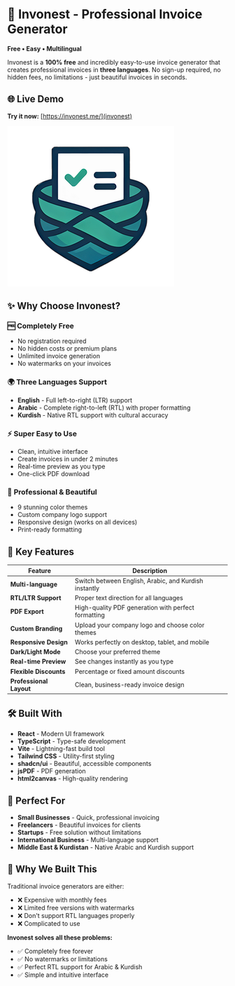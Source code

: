 # 🧾 Invonest - Professional Invoice Generator

**Free • Easy • Multilingual**

Invonest is a **100% free** and incredibly easy-to-use invoice generator that creates professional invoices in **three languages**. No sign-up required, no hidden fees, no limitations - just beautiful invoices in seconds.

## 🌐 Live Demo
**Try it now:** [https://invonest.me/](invonest)

![Invonest Preview](public/logo/Icon.png)

## ✨ Why Choose Invonest?

### 🆓 **Completely Free**
- No registration required
- No hidden costs or premium plans
- Unlimited invoice generation
- No watermarks on your invoices

### 🌍 **Three Languages Support**
- **English** - Full left-to-right (LTR) support
- **Arabic** - Complete right-to-left (RTL) with proper formatting
- **Kurdish** - Native RTL support with cultural accuracy

### ⚡ **Super Easy to Use**
- Clean, intuitive interface
- Create invoices in under 2 minutes
- Real-time preview as you type
- One-click PDF download

### 🎨 **Professional & Beautiful**
- 9 stunning color themes
- Custom company logo support
- Responsive design (works on all devices)
- Print-ready formatting

## 🚀 Key Features

| Feature | Description |
|---------|-------------|
| **Multi-language** | Switch between English, Arabic, and Kurdish instantly |
| **RTL/LTR Support** | Proper text direction for all languages |
| **PDF Export** | High-quality PDF generation with perfect formatting |
| **Custom Branding** | Upload your company logo and choose color themes |
| **Responsive Design** | Works perfectly on desktop, tablet, and mobile |
| **Dark/Light Mode** | Choose your preferred theme |
| **Real-time Preview** | See changes instantly as you type |
| **Flexible Discounts** | Percentage or fixed amount discounts |
| **Professional Layout** | Clean, business-ready invoice design |



## 🛠️ Built With

- **React** - Modern UI framework
- **TypeScript** - Type-safe development
- **Vite** - Lightning-fast build tool
- **Tailwind CSS** - Utility-first styling
- **shadcn/ui** - Beautiful, accessible components
- **jsPDF** - PDF generation
- **html2canvas** - High-quality rendering

## 🌟 Perfect For

- **Small Businesses** - Quick, professional invoicing
- **Freelancers** - Beautiful invoices for clients
- **Startups** - Free solution without limitations
- **International Business** - Multi-language support
- **Middle East & Kurdistan** - Native Arabic and Kurdish support

## 🎯 Why We Built This

Traditional invoice generators are either:
- ❌ Expensive with monthly fees
- ❌ Limited free versions with watermarks
- ❌ Don't support RTL languages properly
- ❌ Complicated to use

**Invonest solves all these problems:**
- ✅ Completely free forever
- ✅ No watermarks or limitations
- ✅ Perfect RTL support for Arabic & Kurdish
- ✅ Simple and intuitive interface
